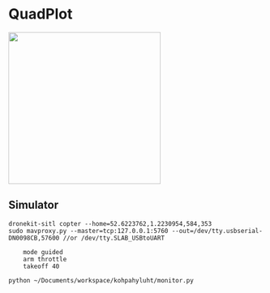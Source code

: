 # QuadPlot

<img height="300" src="https://github.com/wookoouk/quadplot/blob/master/Art/logo.png">


## Simulator
```
dronekit-sitl copter --home=52.6223762,1.2230954,584,353
sudo mavproxy.py --master=tcp:127.0.0.1:5760 --out=/dev/tty.usbserial-DN0098CB,57600 //or /dev/tty.SLAB_USBtoUART

    mode guided
    arm throttle
    takeoff 40

python ~/Documents/workspace/kohpahyluht/monitor.py
```